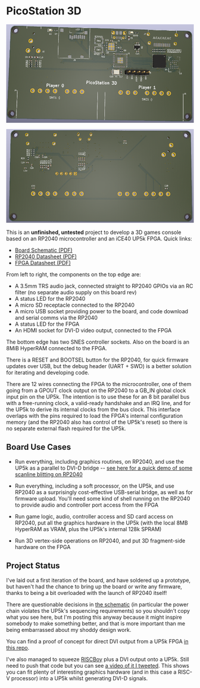 PicoStation 3D
==============

![Top view of board, showing an RP2040 microcontroller, iCE40 UP5k FPGA, 8MB HyperRAM, HDMI socket, micro SD receptacle, audio jack, two SNES controller ports, micro USB for power + data.](img/board_reva_render_top.png)

![Bottom view of board, showing some routing, and the placement of power supply bypass capacitors](img/board_reva_render_bottom.png)

This is an **unfinished, untested** project to develop a 3D games console based on an RP2040 microcontroller and an iCE40 UP5k FPGA. Quick links:

- [Board Schematic (PDF)](board/picostation.pdf)
- [RP2040 Datasheet (PDF)](https://datasheets.raspberrypi.org/rp2040/rp2040-datasheet.pdf)
- [FPGA Datasheet (PDF)](http://www.latticesemi.com/-/media/LatticeSemi/Documents/DataSheets/iCE/iCE40-UltraPlus-Family-Data-Sheet.ashx)

From left to right, the components on the top edge are:

- A 3.5mm TRS audio jack, connected straight to RP2040 GPIOs via an RC filter (no separate audio supply on this board rev)
- A status LED for the RP2040
- A micro SD receptacle connected to the RP2040
- A micro USB socket providing power to the board, and code download and serial comms via the RP2040
- A status LED for the FPGA
- An HDMI socket for DVI-D video output, connected to the FPGA

The bottom edge has two SNES controller sockets. Also on the board is an 8MiB HyperRAM connected to the FPGA.

There is a RESET and BOOTSEL button for the RP2040, for quick firmware updates over USB, but the debug header (UART + SWD) is a better solution for iterating and developing code.

There are 12 wires connecting the FPGA to the microcontroller, one of them going from a GPOUT clock output on the RP2040 to a GB_IN global clock input pin on the UP5k. The intention is to use these for an 8 bit parallel bus with a free-running clock, a valid-ready handshake and an IRQ line, and for the UP5k to derive its internal clocks from the bus clock. This interface overlaps with the pins required to load the FPGA's internal configuration memory (and the RP2040 also has control of the UP5k's reset) so there is no separate external flash required for the UP5k.

Board Use Cases
---------------

- Run everything, including graphics routines, on RP2040, and use the UP5k as a parallel to DVI-D bridge -- [see here for a quick demo of some scanline blitting on RP2040](https://twitter.com/wren6991/status/1352983731661926401?s=20)

- Run everything, including a soft processor, on the UP5k, and use RP2040 as a surprisingly cost-effective USB-serial bridge, as well as for firmware upload. You'll need some kind of shell running on the RP2040 to provide audio and controller port access from the FPGA

- Run game logic, audio, controller access and SD card access on RP2040, put all the graphics hardware in the UP5k (with the local 8MB HyperRAM as VRAM, plus the UP5k's internal 128k SPRAM)

- Run 3D vertex-side operations on RP2040, and put 3D fragment-side hardware on the FPGA

Project Status
--------------

I've laid out a first iteration of the board, and have soldered up a prototype, but haven't had the chance to bring up the board or write any firmware, thanks to being a bit overloaded with the launch of RP2040 itself!

There are questionable decisions in [the schematic](board/picostation.pdf) (in particular the power chain violates the UP5k's sequencing requirements) so you shouldn't copy what you see here, but I'm posting this anyway because it might inspire somebody to make something better, and that is more important than me being embarrassed about my shoddy design work.

You can find a proof of concept for direct DVI output from a UP5k FPGA [in this repo](https://github.com/Wren6991/smoldvi).

I've also managed to squeeze [RISCBoy](https://github.com/Wren6991/RISCBoy) plus a DVI output onto a UP5k. Still need to push that code but you can see [a video of it I tweeted](https://twitter.com/wren6991/status/1348722305720004608?s=20). This shows you can fit plenty of interesting graphics hardware (and in this case a RISC-V processor) into a UP5k whilst generating DVI-D signals.
